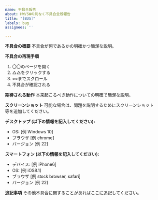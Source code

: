 ```yaml
---
name: 不具合報告
about: HW/SWの別なく不具合全般報告
title: "[BUG]"
labels: bug
assignees: ''

---
```


**不具合の概要**
不具合が何であるかの明確かつ簡潔な説明。

**不具合の再現手順**
1. 〇〇のページを開く
2. △△をクリックする
3. ××までスクロール
4. 不具合が確認される

**期待される動作**
本来起こるべき動作についての明確で簡潔な説明。

**スクリーンショット**
可能な場合は、問題を説明するためにスクリーンショット等を追加してください。

**デスクトップ (以下の情報を記入してください):**
 - OS: [例 Windows 10]
 - ブラウザ [例 chrome]
 - バージョン [例 22]

**スマートフォン (以下の情報を記入してください):**
 - デバイス: [例 iPhone6]
 - OS: [例 iOS8.1]
 - ブラウザ [例 stock browser, safari]
 - バージョン [例 22]

**追記事項**
その他不具合に関することがあればここに追記してください。
